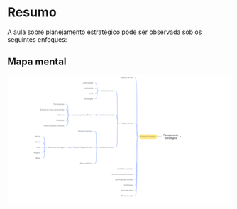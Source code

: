 # Resumo

A aula sobre planejamento estratégico pode ser observada sob os seguintes enfoques:

## Mapa mental

![Mapa mental da aula](../../../../../images/planejamento_estrategico/planejamentoEstrategico2_1.png)